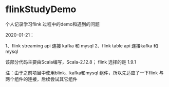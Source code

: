# flinkStudyDemo

个人记录学习flink 过程中的demo和遇到的问题

2020-01-21：

1、flink streaming api 连接 kafka 和 mysql 
2、flink table api 连接kafka 和 mysql

该部分代码主要由Scala编写，Scala-2.12.8； flink 选择的是 1.9.1

注：由于之前项目中使用blink、kafka和mysql 组件，所以先适应了一下flink 与两个组件的连接，后续尝试其它组件
